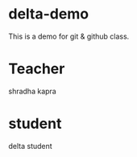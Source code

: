 # delta-demo
This is a demo for git & github class.

# Teacher 
shradha kapra

# student
delta student